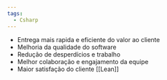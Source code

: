 ```yaml
---
tags:
  - Csharp
---
```

* Entrega mais rapida e eficiente do valor ao cliente
* Melhoria da qualidade do software
* Redução de desperdícios e trabalho
* Melhor colaboração e engajamento da equipe
* Maior satisfação do cliente
[[Lean]]